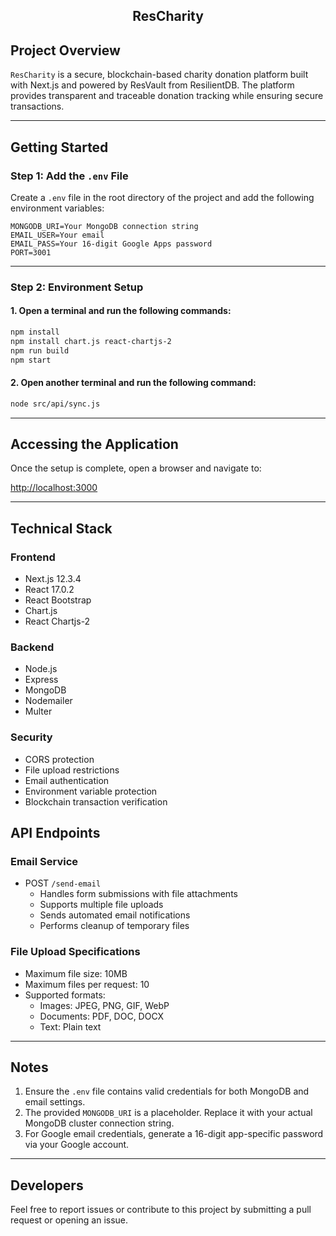 
<h2 align="center"> ResCharity </h2>

## Project Overview

`ResCharity` is a secure, blockchain-based charity donation platform built with Next.js and powered by ResVault from ResilientDB. The platform provides transparent and traceable donation tracking while ensuring secure transactions.

---

## Getting Started

### Step 1: Add the `.env` File

Create a `.env` file in the root directory of the project and add the following environment variables:

```env
MONGODB_URI=Your MongoDB connection string
EMAIL_USER=Your email
EMAIL_PASS=Your 16-digit Google Apps password
PORT=3001
```

---

### Step 2: Environment Setup

#### 1. Open a terminal and run the following commands:

```bash
npm install
npm install chart.js react-chartjs-2
npm run build
npm start
```

#### 2. Open another terminal and run the following command:

```bash
node src/api/sync.js
```

---

## Accessing the Application

Once the setup is complete, open a browser and navigate to:

[http://localhost:3000](http://localhost:3000)

---

## Technical Stack

### Frontend
- Next.js 12.3.4
- React 17.0.2
- React Bootstrap
- Chart.js
- React Chartjs-2

### Backend
- Node.js
- Express
- MongoDB
- Nodemailer
- Multer

### Security
- CORS protection
- File upload restrictions
- Email authentication
- Environment variable protection
- Blockchain transaction verification

## API Endpoints

### Email Service
- POST `/send-email`
  - Handles form submissions with file attachments
  - Supports multiple file uploads
  - Sends automated email notifications
  - Performs cleanup of temporary files

### File Upload Specifications
- Maximum file size: 10MB
- Maximum files per request: 10
- Supported formats:
  - Images: JPEG, PNG, GIF, WebP
  - Documents: PDF, DOC, DOCX
  - Text: Plain text

---

## Notes

1. Ensure the `.env` file contains valid credentials for both MongoDB and email settings.
2. The provided `MONGODB_URI` is a placeholder. Replace it with your actual MongoDB cluster connection string.
3. For Google email credentials, generate a 16-digit app-specific password via your Google account.

---

## Developers

Feel free to report issues or contribute to this project by submitting a pull request or opening an issue.
